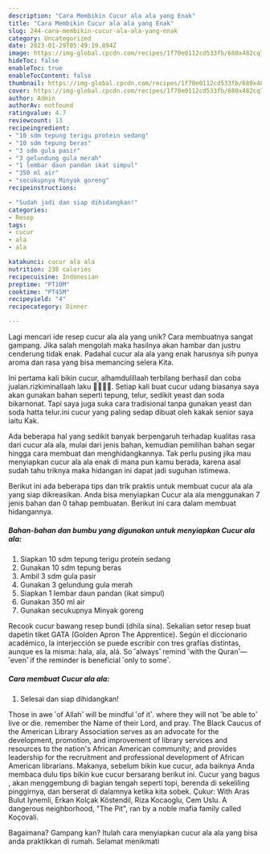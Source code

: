```yaml
---
description: "Cara Membikin Cucur ala ala yang Enak"
title: "Cara Membikin Cucur ala ala yang Enak"
slug: 244-cara-membikin-cucur-ala-ala-yang-enak
category: Uncategorized
date: 2023-01-29T05:49:19.894Z
image: https://img-global.cpcdn.com/recipes/1f70e0112cd533fb/680x482cq70/cucur-ala-ala-foto-resep-utama.jpg
hideToc: false
enableToc: true
enableTocContent: false
thumbnail: https://img-global.cpcdn.com/recipes/1f70e0112cd533fb/680x482cq70/cucur-ala-ala-foto-resep-utama.jpg
cover: https://img-global.cpcdn.com/recipes/1f70e0112cd533fb/680x482cq70/cucur-ala-ala-foto-resep-utama.jpg
author: Admin
authorAv: notfound
ratingvalue: 4.7
reviewcount: 13
recipeingredient:
- "10 sdm tepung terigu protein sedang"
- "10 sdm tepung beras"
- "3 sdm gula pasir"
- "3 gelundung gula merah"
- "1 lembar daun pandan ikat simpul"
- "350 ml air"
- "secukupnya Minyak goreng"
recipeinstructions:

- "Sudah jadi dan siap dihidangkan!"
categories:
- Resep
tags:
- cucur
- ala
- ala

katakunci: cucur ala ala 
nutrition: 238 calories
recipecuisine: Indonesian
preptime: "PT10M"
cooktime: "PT45M"
recipeyield: "4"
recipecategory: Dinner

---
```





Lagi mencari ide resep cucur ala ala yang unik? Cara membuatnya sangat gampang. Jika salah mengolah maka hasilnya akan hambar dan justru cenderung tidak enak. Padahal cucur ala ala yang enak harusnya sih punya aroma dan rasa yang bisa memancing selera Kita.





Ini pertama kali bikin cucur, alhamdulillaah terbilang berhasil dan coba jualan.rizkiminallaah laku 🥰🥰🙏🙏. Setiap kali buat cucur udang biasanya saya akan gunakan bahan seperti tepung, telur, sedikit yeast dan soda bikarnonat. Tapi saya juga suka cara tradisional tanpa gunakan yeast dan soda hatta telur.ini cucur yang paling sedap dibuat oleh kakak senior saya iaitu Kak.

Ada beberapa hal yang sedikit banyak berpengaruh terhadap kualitas rasa dari cucur ala ala, mulai dari jenis bahan, kemudian pemilihan bahan segar hingga cara membuat dan menghidangkannya. Tak perlu pusing jika mau menyiapkan cucur ala ala enak di mana pun kamu berada, karena asal sudah tahu triknya maka hidangan ini dapat jadi suguhan istimewa.






Berikut ini ada beberapa tips dan trik praktis untuk membuat cucur ala ala yang siap dikreasikan. Anda bisa menyiapkan Cucur ala ala menggunakan 7 jenis bahan dan 0 tahap pembuatan. Berikut ini cara dalam membuat hidangannya.

<!--inarticleads1-->

##### Bahan-bahan dan bumbu yang digunakan untuk menyiapkan Cucur ala ala:

1. Siapkan 10 sdm tepung terigu protein sedang
1. Gunakan 10 sdm tepung beras
1. Ambil 3 sdm gula pasir
1. Gunakan 3 gelundung gula merah
1. Siapkan 1 lembar daun pandan (ikat simpul)
1. Gunakan 350 ml air
1. Gunakan secukupnya Minyak goreng


Recook cucur bawang resep bundi (dhila sina). Sekalian setor resep buat dapetin tiket GATA (Golden Apron The Apprentice). Según el diccionario académico, la interjección se puede escribir con tres grafías distintas, aunque es la misma: hala, ala, alá. So ˹always˺ remind ˹with the Quran˺—˹even˺ if the reminder is beneficial ˹only to some˺. 

<!--inarticleads2-->

##### Cara membuat Cucur ala ala:


1. Selesai dan siap dihidangkan!

Those in awe ˹of Allah˺ will be mindful ˹of it˺. where they will not ˹be able to˺ live or die. remember the Name of their Lord, and pray. The Black Caucus of the American Library Association serves as an advocate for the development, promotion, and improvement of library services and resources to the nation&#39;s African American community; and provides leadership for the recruitment and professional development of African American librarians. Makanya, sebelum bikin kue cucur, ada baiknya Anda membaca dulu tips bikin kue cucur bersarang berikut ini. Cucur yang bagus , akan menggembung di bagian tengah seperti topi, berenda di sekeliling pinggirnya, dan berserat di dalamnya ketika kita sobek. Çukur: With Aras Bulut Iynemli, Erkan Kolçak Köstendil, Riza Kocaoglu, Cem Uslu. A dangerous neighborhood, &#34;The Pit&#34;, ran by a noble mafia family called Koçovali. 

Bagaimana? Gampang kan? Itulah cara menyiapkan cucur ala ala yang bisa anda praktikkan di rumah. Selamat menikmati
